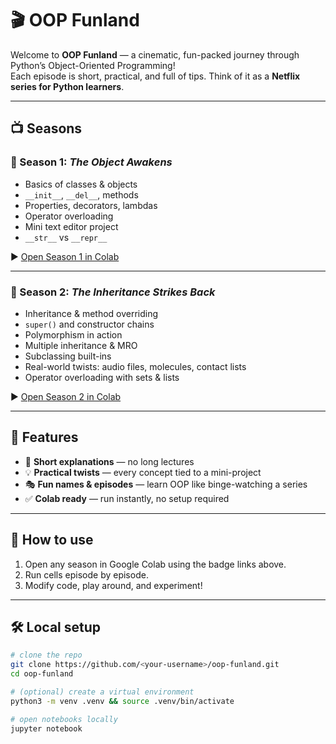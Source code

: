 # 🎬 OOP Funland

Welcome to **OOP Funland** — a cinematic, fun-packed journey through Python’s Object-Oriented Programming!  
Each episode is short, practical, and full of tips. Think of it as a **Netflix series for Python learners**.  

---

## 📺 Seasons

### 🌟 Season 1: *The Object Awakens*
- Basics of classes & objects
- `__init__`, `__del__`, methods
- Properties, decorators, lambdas
- Operator overloading
- Mini text editor project
- `__str__` vs `__repr__`

▶️ [Open Season 1 in Colab](https://colab.research.google.com/github/<your-username>/oop-funland/blob/main/season1.ipynb)

---

### 🧬 Season 2: *The Inheritance Strikes Back*
- Inheritance & method overriding
- `super()` and constructor chains
- Polymorphism in action
- Multiple inheritance & MRO
- Subclassing built-ins
- Real-world twists: audio files, molecules, contact lists
- Operator overloading with sets & lists

▶️ [Open Season 2 in Colab](https://colab.research.google.com/github/<your-username>/oop-funland/blob/main/season2.ipynb)

---

## 🎯 Features
- 👀 **Short explanations** — no long lectures  
- 💡 **Practical twists** — every concept tied to a mini-project  
- 🎭 **Fun names & episodes** — learn OOP like binge-watching a series  
- ✅ **Colab ready** — run instantly, no setup required  

---

## 🚀 How to use
1. Open any season in Google Colab using the badge links above.  
2. Run cells episode by episode.  
3. Modify code, play around, and experiment!  

---

## 🛠️ Local setup
```bash
# clone the repo
git clone https://github.com/<your-username>/oop-funland.git
cd oop-funland

# (optional) create a virtual environment
python3 -m venv .venv && source .venv/bin/activate

# open notebooks locally
jupyter notebook
